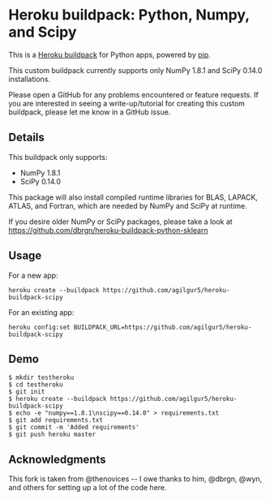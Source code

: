 Heroku buildpack: Python, Numpy, and Scipy
====================================================

This is a [Heroku buildpack](http://devcenter.heroku.com/articles/buildpacks)
for Python apps, powered by [pip](http://www.pip-installer.org/).

This custom buildpack currently supports only NumPy 1.8.1 and SciPy 0.14.0
installations.

Please open a GitHub for any problems encountered or feature requests. If you
are interested in seeing a write-up/tutorial for creating this custom
buildpack, please let me know in a GitHub issue.

Details
-------

This buildpack only supports:

- NumPy 1.8.1
- SciPy 0.14.0

This package will also install compiled runtime libraries for BLAS, LAPACK,
ATLAS, and Fortran, which are needed by NumPy and SciPy at runtime.

If you desire older NumPy or SciPy packages, please take a look at
https://github.com/dbrgn/heroku-buildpack-python-sklearn

Usage
-----
For a new app:

    heroku create --buildpack https://github.com/agilgur5/heroku-buildpack-scipy

For an existing app:

    heroku config:set BUILDPACK_URL=https://github.com/agilgur5/heroku-buildpack-scipy

Demo
----

    $ mkdir testheroku
    $ cd testheroku
    $ git init
    $ heroku create --buildpack https://github.com/agilgur5/heroku-buildpack-scipy
    $ echo -e "numpy==1.8.1\nscipy==0.14.0" > requirements.txt
    $ git add requirements.txt
    $ git commit -m 'Added requirements'
    $ git push heroku master


Acknowledgments
---------------

This fork is taken from @thenovices -- I owe thanks to him, @dbrgn, @wyn, and others for
setting up a lot of the code here.
